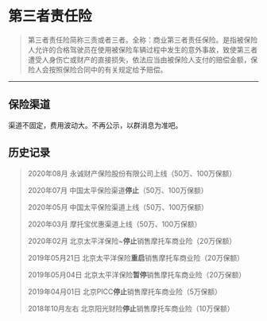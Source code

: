 # 第三者责任险

> 第三者责任险简称三责或者三者。全称：商业第三者责任保险。是指被保险人允许的合格驾驶员在使用被保险车辆过程中发生的意外事故，致使第三者遭受人身伤亡或财产的直接损失，依法应当由被保险人支付的赔偿金额，保险人会按照保险合同中的有关规定给予赔偿。

----
## 保险渠道

渠道不固定，费用波动大。不再公示，以群消息为准吧。

## 历史记录

> 2020年08月 永诚财产保险股份有限公司上线（50万、100万保额）
>
> 2020年07月 中国太平保险渠道**停止**（50万、100万保额）
>
> 2020年05月 中国太平保险渠道上线（50万、100万保额）
>
> 2020年03月 摩托宝优惠渠道上线（50万、100万保额）
> 
> 2020年02月 北京太平洋保险~**停止**销售摩托车商业险（20万保额）
> 
> 2019年05月21日 北京太平洋保险**重启**销售摩托车商业险（20万保额）
>
> 2019年05月04日 北京太平洋保险**暂停**销售摩托车商业险（20万保额）
>
> 2019年04月01日 北京PICC**停止**销售摩托车商业险（5万保额）
>
> 2018年10月左右 北京阳光财险**停止**销售摩托车商业险（10万保额）
